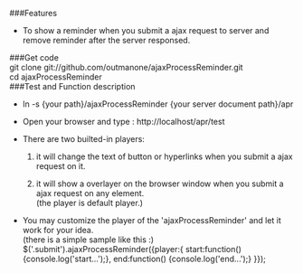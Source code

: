 ###Features
* To  show a reminder when you submit a ajax request to server and remove reminder after the server responsed.   
   
###Get code    
    git clone git://github.com/outmanone/ajaxProcessReminder.git   
    cd ajaxProcessReminder   
###Test and Function description       

* ln -s {your path}/ajaxProcessReminder {your server document path}/apr    
* Open your browser and type : http://localhost/apr/test   
* There are two builted-in players:     
  1.  it will change the text of button or hyperlinks when you submit a ajax request on it.   
  
  2.  it will show a overlayer on the browser window when you submit a ajax request on any element.   
      (the player is default player.)   
  
* You may customize the player of the 'ajaxProcessReminder' and let it work for your idea.     
  (there is a simple sample like this :)    
    $('.submit').ajaxProcessReminder({player:{
	   start:function() {console.log('start...');},
	   end:function() {console.log('end...');}
    }});